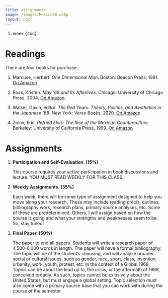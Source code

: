 ```yaml
---
title: assignments
image: /images/Mexico68.webp
layout: post
---
```


1. week
{:toc}

# Readings

There are four books for purchase:

1. Marcuse, Herbert. *One Dimensional Man*. Boston: Beacon Press, 1991. [On
   Amazon](https://www.amazon.com/One-Dimensional-Man-Ideology-Advanced-Industrial/dp/0807014176/ref=sr_1_1?keywords=one+dimensional+man&qid=1659383935&sprefix=one+dime%2Caps%2C116&sr=8-1)

2. Ross, Kristen. *May '68 and Its Afterlives*. Chicago: University of Chicago
   Press, 2004. [On
   Amazon](https://www.amazon.com/May-Its-Afterlives-Kristin-Ross/dp/0226727998/ref=sr_1_1?keywords=may+%2768+and+its+afterlives&qid=1659384146&sprefix=may+%2768+an%2Caps%2C113&sr=8-1)

3. Walker, Gavin, editor. *The Red Years: Theory, Politics, and Aesthetics in
   the Japanese '68*. New York: Verso Books, 2020. [On
   Amazon](https://www.amazon.com/Japanese-68-Theory-Politics-Aesthetics/dp/1786637227/ref=tmm_pap_swatch_0?_encoding=UTF8&qid=1659384372&sr=8-1)

4. Zolov, Eric. *Refried Elvis: The Rise of the Mexican Counterculture*.
   Berkeley: University of California Press, 1999. [On
   Amazon](https://www.amazon.com/Refried-Elvis-Eric-Zolov/dp/0520215141/ref=sr_1_2?crid=162OAI6FUK01&keywords=refried+elvis&qid=1659384485&sprefix=refried+elvis%2Caps%2C85&sr=8-2)

# Assignments


1. **Participation and Self-Evaluation. (15%)**

   This course requires your active participation in book
   discussions and lecture. YOU MUST READ WEEKLY FOR THIS CLASS.

2. **Weekly Assignments. (35%)**

    Each week, there will be some type of assignment designed to help you move
    along your research. These may include reading précis, outlines,
    bibliography work, research plans, primary source analyses, etc. Some of
    these are predetermined. Others, I will assign based on how the course is
    going and what your strengths and weaknesses seem to be. So, stay tuned!
   

3. **Final Paper. (50%)**
   
   The paper to end all papers. Students will write a research paper of
   4,500-6,000 words in length. The paper will have a formal bibliography. The topic
   will be of the student’s choosing, and will  analyze broader social or cultural issues, 
   such as gender, race, sport, class, invention, urbanity, work, youth,
   protest, etc. in the context of a Global 1968. Topics can be about the lead
   up to, the crisis, or the aftermath of 1968, conceived broadly. As such,
   topics cannot be exlusively about the United States, but must engage
   a global setting. Topic selection must also come with a primary source base
   that you can work with during the course of the semester.

